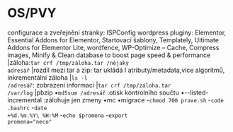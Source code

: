 # OS/PVY
configurace a zveřejnění stránky: ISPConfig
wordpress pluginy: Elementor, Essential Addons for Elementor, Startovací šablony, Templately, Ultimate Addons for Elementor Lite, wordfence, WP-Optimize – Cache, Compress images, Minify & Clean database to boost page speed & performance
|záloha:<code>tar crf /tmp/záloha.tar /nějaký adresář</code>
|rozdíl mezi tar a zip: tar ukládá I atributy/metadata,více algoritmů, inkrementální záloha
|<code>ls -l /adresář</code>: zobrazení informací 
|<code>tar crf /tmp/záloha.tar /var/log</code>
|pbzip
•<code>md5sum /adresář</code>  :otisk kontrolního součtu
•--listed-incremental :zálohuje jen zmeny
•mc
•migrace 
-<code>chmod 700 praxe.sh</code>
-<code>code .bashrc</code>
-<code>date +%d.%m.%Y\ %H:%M</code>
-<code>echo $promena</code>
-<code>export promena="neco"</code>

